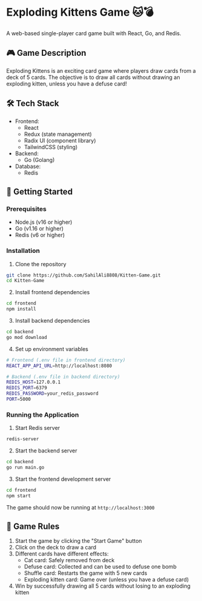 # Exploding Kittens Game 🐱💣

A web-based single-player card game built with React, Go, and Redis.

## 🎮 Game Description

Exploding Kittens is an exciting card game where players draw cards from a deck of 5 cards. The objective is to draw all cards without drawing an exploding kitten, unless you have a defuse card!

## 🛠️ Tech Stack

- Frontend:
  - React
  - Redux (state management)
  - Radix UI (component library)
  - TailwindCSS (styling)
- Backend:
  - Go (Golang)
- Database:
  - Redis

## 🚀 Getting Started

### Prerequisites

- Node.js (v16 or higher)
- Go (v1.16 or higher)
- Redis (v6 or higher)

### Installation

1. Clone the repository
```bash
git clone https://github.com/SahilAli8808/Kitten-Game.git
cd Kitten-Game
```

2. Install frontend dependencies
```bash
cd frontend
npm install
```

3. Install backend dependencies
```bash
cd backend
go mod download
```

4. Set up environment variables
```bash
# Frontend (.env file in frontend directory)
REACT_APP_API_URL=http://localhost:8080

# Backend (.env file in backend directory)
REDIS_HOST=127.0.0.1
REDIS_PORT=6379
REDIS_PASSWORD=your_redis_password
PORT=5000
```

### Running the Application

1. Start Redis server
```bash
redis-server
```

2. Start the backend server
```bash
cd backend
go run main.go
```

3. Start the frontend development server
```bash
cd frontend
npm start
```

The game should now be running at `http://localhost:3000`

## 🎯 Game Rules

1. Start the game by clicking the "Start Game" button
2. Click on the deck to draw a card
3. Different cards have different effects:
   - Cat card: Safely removed from deck
   - Defuse card: Collected and can be used to defuse one bomb
   - Shuffle card: Restarts the game with 5 new cards
   - Exploding kitten card: Game over (unless you have a defuse card)
4. Win by successfully drawing all 5 cards without losing to an exploding kitten



